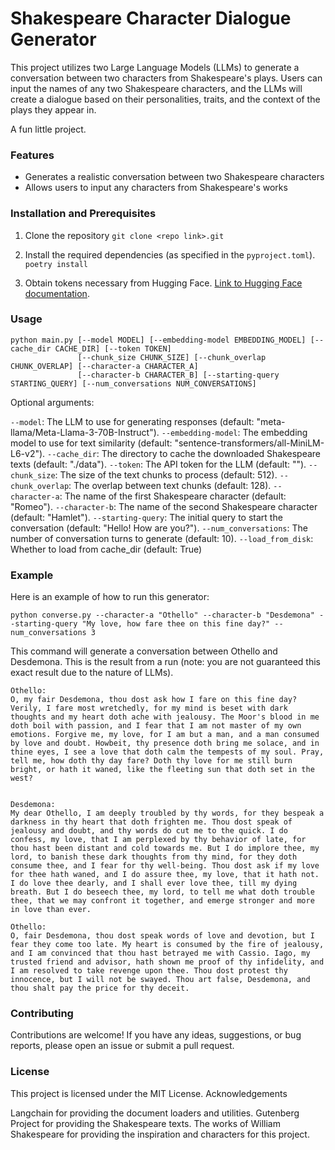 # Shakespeare Character Dialogue Generator

This project utilizes two Large Language Models (LLMs) to generate a conversation between two characters from Shakespeare's plays. Users can input the names of any two Shakespeare characters, and the LLMs will create a dialogue based on their personalities, traits, and the context of the plays they appear in.

A fun little project. 

### Features

- Generates a realistic conversation between two Shakespeare characters
- Allows users to input any characters from Shakespeare's works

### Installation and Prerequisites 

1. Clone the repository
```git clone <repo link>.git```

2. Install the required dependencies (as specified in the `pyproject.toml`). 
```poetry install```

3. Obtain tokens necessary from Hugging Face. [Link to Hugging Face documentation](https://huggingface.co/docs/hub/en/security-tokens). 

### Usage

```
python main.py [--model MODEL] [--embedding-model EMBEDDING_MODEL] [--cache_dir CACHE_DIR] [--token TOKEN]
               [--chunk_size CHUNK_SIZE] [--chunk_overlap CHUNK_OVERLAP] [--character-a CHARACTER_A]
               [--character-b CHARACTER_B] [--starting-query STARTING_QUERY] [--num_conversations NUM_CONVERSATIONS]
```

Optional arguments:

`--model`: The LLM to use for generating responses (default: "meta-llama/Meta-Llama-3-70B-Instruct").
`--embedding-model`: The embedding model to use for text similarity (default: "sentence-transformers/all-MiniLM-L6-v2").
`--cache_dir`: The directory to cache the downloaded Shakespeare texts (default: "./data").
`--token`: The API token for the LLM (default: "").
`--chunk_size`: The size of the text chunks to process (default: 512).
`--chunk_overlap`: The overlap between text chunks (default: 128).
`--character-a`: The name of the first Shakespeare character (default: "Romeo").
`--character-b`: The name of the second Shakespeare character (default: "Hamlet").
`--starting-query`: The initial query to start the conversation (default: "Hello! How are you?").
`--num_conversations`: The number of conversation turns to generate (default: 10).
`--load_from_disk`: Whether to load from cache_dir (default: True)

### Example

Here is an example of how to run this generator: 
```
python converse.py --character-a "Othello" --character-b "Desdemona" --starting-query "My love, how fare thee on this fine day?" --num_conversations 3
```
This command will generate a conversation between Othello and Desdemona. This is the result from a run (note: you are not guaranteed this exact result due to the nature of LLMs). 

```
Othello: 
O, my fair Desdemona, thou dost ask how I fare on this fine day? Verily, I fare most wretchedly, for my mind is beset with dark thoughts and my heart doth ache with jealousy. The Moor's blood in me doth boil with passion, and I fear that I am not master of my own emotions. Forgive me, my love, for I am but a man, and a man consumed by love and doubt. Howbeit, thy presence doth bring me solace, and in thine eyes, I see a love that doth calm the tempests of my soul. Pray, tell me, how doth thy day fare? Doth thy love for me still burn bright, or hath it waned, like the fleeting sun that doth set in the west?


Desdemona: 
My dear Othello, I am deeply troubled by thy words, for they bespeak a darkness in thy heart that doth frighten me. Thou dost speak of jealousy and doubt, and thy words do cut me to the quick. I do confess, my love, that I am perplexed by thy behavior of late, for thou hast been distant and cold towards me. But I do implore thee, my lord, to banish these dark thoughts from thy mind, for they doth consume thee, and I fear for thy well-being. Thou dost ask if my love for thee hath waned, and I do assure thee, my love, that it hath not. I do love thee dearly, and I shall ever love thee, till my dying breath. But I do beseech thee, my lord, to tell me what doth trouble thee, that we may confront it together, and emerge stronger and more in love than ever.

Othello: 
O, fair Desdemona, thou dost speak words of love and devotion, but I fear they come too late. My heart is consumed by the fire of jealousy, and I am convinced that thou hast betrayed me with Cassio. Iago, my trusted friend and advisor, hath shown me proof of thy infidelity, and I am resolved to take revenge upon thee. Thou dost protest thy innocence, but I will not be swayed. Thou art false, Desdemona, and thou shalt pay the price for thy deceit.
```

### Contributing
Contributions are welcome! If you have any ideas, suggestions, or bug reports, please open an issue or submit a pull request.

### License
This project is licensed under the MIT License.
Acknowledgements

Langchain for providing the document loaders and utilities.
Gutenberg Project for providing the Shakespeare texts.
The works of William Shakespeare for providing the inspiration and characters for this project.